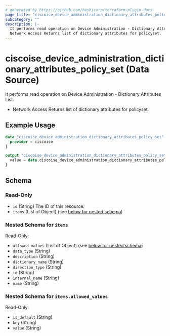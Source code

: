 ```yaml
---
# generated by https://github.com/hashicorp/terraform-plugin-docs
page_title: "ciscoise_device_administration_dictionary_attributes_policy_set Data Source - terraform-provider-ciscoise"
subcategory: ""
description: |-
  It performs read operation on Device Administration - Dictionary Attributes List.
  Network Access Returns list of dictionary attributes for policyset.
---
```


# ciscoise_device_administration_dictionary_attributes_policy_set (Data Source)

It performs read operation on Device Administration - Dictionary Attributes List.

- Network Access Returns list of dictionary attributes for policyset.

## Example Usage

```terraform
data "ciscoise_device_administration_dictionary_attributes_policy_set" "example" {
  provider = ciscoise
}

output "ciscoise_device_administration_dictionary_attributes_policy_set_example" {
  value = data.ciscoise_device_administration_dictionary_attributes_policy_set.example.items
}
```

<!-- schema generated by tfplugindocs -->
## Schema

### Read-Only

- `id` (String) The ID of this resource.
- `items` (List of Object) (see [below for nested schema](#nestedatt--items))

<a id="nestedatt--items"></a>
### Nested Schema for `items`

Read-Only:

- `allowed_values` (List of Object) (see [below for nested schema](#nestedobjatt--items--allowed_values))
- `data_type` (String)
- `description` (String)
- `dictionary_name` (String)
- `direction_type` (String)
- `id` (String)
- `internal_name` (String)
- `name` (String)

<a id="nestedobjatt--items--allowed_values"></a>
### Nested Schema for `items.allowed_values`

Read-Only:

- `is_default` (String)
- `key` (String)
- `value` (String)



